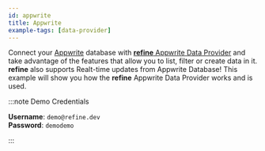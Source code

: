 ```yaml
---
id: appwrite
title: Appwrite
example-tags: [data-provider]
---
```


Connect your [Appwrite](https://appwrite.io/) database with [**refine** Appwrite Data Provider](/docs/packages/list-of-packages) and take advantage of the features that allow you to list, filter or create data in it. **refine** also supports Realt-time updates from Appwrite Database! This example will show you how the **refine** Appwrite Data Provider works and is used.

:::note Demo Credentials

**Username**: `demo@refine.dev`  
**Password**: `demodemo`

:::

<CodeSandboxExample path="data-provider-appwrite" />

